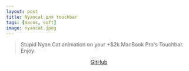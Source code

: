 ```yaml
---
layout: post 
title: Nyancat для touchbar
tags: [macos, soft]
image: nyancat.jpeg
---
```


>Stupid Nyan Cat animation on your +$2k MacBook Pro's Touchbar. Enjoy.

<p align="center">
	<a href="https://github.com/avatsaev/touchbar_nyancat" target="_blank">GitHub <i class="fa fa-download" aria-hidden="true"></i></a>
</p>